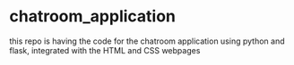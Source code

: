 # chatroom_application
this repo is having the code for the chatroom application using python and flask, integrated with the HTML and CSS webpages
